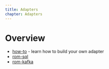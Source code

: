 ```yaml
---
title: Adapters
chapter: Adapters
---
```


# Overview

* [how-to](/learn/adapters/how-to) - learn how to build your own adapter
* [rom-sql](/learn/adapters/sql/)
* [rom-kafka](/learn/adapters/kafka/)
